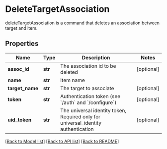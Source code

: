 # DeleteTargetAssociation

deleteTargetAssociation is a command that deletes an association between target and item.
## Properties
Name | Type | Description | Notes
------------ | ------------- | ------------- | -------------
**assoc_id** | **str** | The association id to be deleted | [optional] 
**name** | **str** | Item name | 
**target_name** | **str** | The target to associate | [optional] 
**token** | **str** | Authentication token (see &#x60;/auth&#x60; and &#x60;/configure&#x60;) | [optional] 
**uid_token** | **str** | The universal identity token, Required only for universal_identity authentication | [optional] 

[[Back to Model list]](../README.md#documentation-for-models) [[Back to API list]](../README.md#documentation-for-api-endpoints) [[Back to README]](../README.md)



